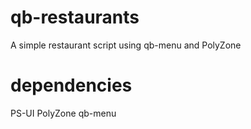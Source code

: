 # qb-restaurants
 
A simple restaurant script using qb-menu and PolyZone

# dependencies

PS-UI
PolyZone
qb-menu